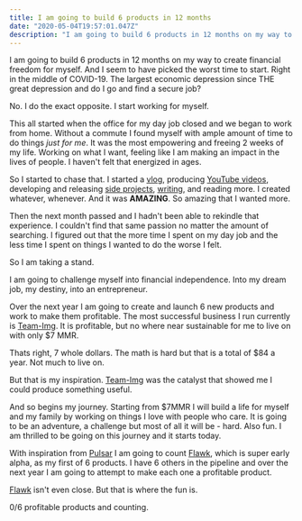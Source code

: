 ```yaml
---
title: I am going to build 6 products in 12 months
date: "2020-05-04T19:57:01.047Z"
description: "I am going to build 6 products in 12 months on my way to create financial freedom for myself. And I seem to have picked the worst time to start."
---
```


I am going to build 6 products in 12 months on my way to create financial freedom for myself. And I seem to have picked the worst time to start. Right in the middle of COVID-19. The largest economic depression since THE great depression and do I go and find a secure job?

No. I do the exact opposite. I start working for myself.

This all started when the office for my day job closed and we began to work from home. Without a commute I found myself with ample amount of time to do things _just for me_. It was the most empowering and freeing 2 weeks of my life. Working on what I want, feeling like I am making an impact in the lives of people. I haven't felt that energized in ages.

So I started to chase that.
I started a [vlog](https://www.youtube.com/playlist?list=PLCct7zpeN4PFQJ1dfW1NpCfsqBZ9shT-7), producing [YouTube videos](https://www.youtube.com/channel/UC8s7-Eb0vO7BJfudkTQUWyQ), developing and releasing [side projects](https://team-img.now.sh), [writing](https://journal.ericadamski.dev), and reading more. I created whatever, whenever. And it was **AMAZING**. So amazing that I wanted more.

Then the next month passed and I hadn't been able to rekindle that experience. I couldn't find that same passion no matter the amount of searching. I figured out that the more time I spent on my day job and the less time I spent on things I wanted to do the worse I felt.

So I am taking a stand.

I am going to challenge myself into financial independence. Into my dream job, my destiny, into an entrepreneur.

Over the next year I am going to create and launch 6 new products and work to make them profitable. The most successful business I run currently is [Team-Img](https://team-img.now.sh). It is profitable, but no where near sustainable for me to live on with only \$7 MMR.

Thats right, 7 whole dollars. The math is hard but that is a total of \$84 a year. Not much to live on.

But that is my inspiration. [Team-Img](https://team-img.now.sh) was the catalyst that showed me I could produce something useful.

And so begins my journey. Starting from \$7MMR I will build a life for myself and my family by working on things I love with people who care. It is going to be an adventure, a challenge but most of all it will be - hard. Also fun. I am thrilled to be going on this journey and it starts today.

With inspiration from [Pulsar](https://www.trypulsar.com/) I am going to count [Flawk](https://flawk.to), which is super early alpha, as my first of 6 products. I have 6 others in the pipeline and over the next year I am going to attempt to make each one a profitable product.

[Flawk](https://flawk.to) isn't even close. But that is where the fun is.

0/6 profitable products and counting.
